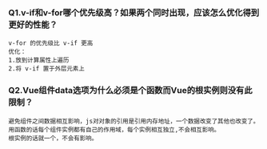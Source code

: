 ### Q1.v-if和v-for哪个优先级高？如果两个同时出现，应该怎么优化得到更好的性能？
	v-for 的优先级比 v-if 更高
	优化：
	1.放到计算属性上遍历
	2.将 v-if 置于外层元素上
### Q2.Vue组件data选项为什么必须是个函数而Vue的根实例则没有此限制？
	避免组件之间数据相互影响，js对对象的引用是引用内存地址，一个数据改变了其他也改变了。
	用函数的话每个组件实例都有自己的作用域，每个实例相互独立,不会相互影响。
	根实例的话就一个，不会有影响。
